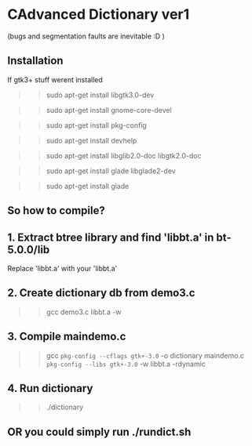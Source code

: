 # CAdvanced Dictionary ver1

(bugs and segmentation faults are inevitable :D )

## Installation
If gtk3+ stuff werent installed 
>> sudo apt-get install libgtk3.0-dev

>> sudo apt-get install gnome-core-devel 

>> sudo apt-get install pkg-config

>> sudo apt-get install devhelp

>> sudo apt-get install libglib2.0-doc libgtk2.0-doc

>> sudo apt-get install glade libglade2-dev 

>> sudo apt-get install glade


## So how to compile?
## 1. Extract btree library and find 'libbt.a' in bt-5.0.0/lib 
   Replace 'libbt.a' with your 'libbt.a' 

## 2. Create dictionary db from demo3.c
>> gcc demo3.c libbt.a -w

## 3. Compile maindemo.c 
>> gcc `pkg-config --cflags gtk+-3.0` -o dictionary maindemo.c `pkg-config --libs gtk+-3.0` -w libbt.a -rdynamic

## 4. Run dictionary
>> ./dictionary

## OR you could simply run ./rundict.sh
